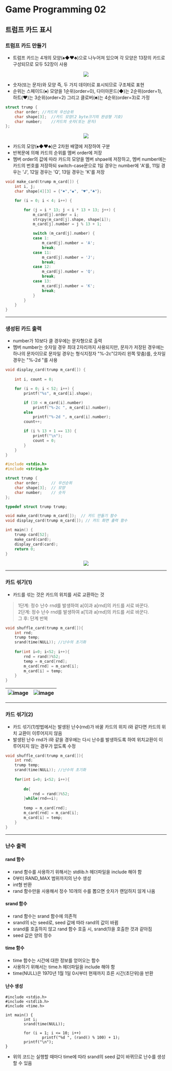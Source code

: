 # Game Programming 02
## 트럼프 카드 표시

### 트럼프 카드 만들기
- 트럼프 카드는 4개의 모양(♠◆♥♣)으로 나누어져 있으며 각 모양은 13장의 카드로 구성되므로 모두 52장이 사용

<p align="center">
  <img src="https://github.com/user-attachments/assets/3d14c864-7c94-4b75-b640-e525dc4458ed">
</p>

- 숫자(또는 문자)와 모양 즉, 두 가지 데이터로 표시되므로 구조체로 표현
- 순위는 스페이드(♠) 모양을 1순위(order=0), 다이아몬드(◆)는 2순위(order=1), 하트(♥)는 3순위(order=2) 그리고 클로버(♣)는 4순위(order=3)로 가정

```c
struct trump {
    char order;	//카드의 우선순위 
    char shape[3];	//카드 모양(2 byte크기의 완성형 기호)
    char number;	//카드의 숫자(또는 문자)
};
```
<p align="center">
  <img src="https://github.com/user-attachments/assets/29932569-ac15-46c5-8844-32312c65ea71">
</p>


- 카드의 모양(♠◆♥♣)은 2차원 배열에 저장하여 구분
- 반복문에 의해 카드의 순위를 멤버 order에 저장
- 멤버 order의 값에 따라 카드의 모양을 멤버 shpae에 저장하고, 멤버 number에는 카드의 번호를 저장하되 switch-case문으로 1일 경우는 number에 'A'를, 11일 경우는 'J', 12일 경우는 'Q', 13일 경우는 'K'를 저장
```c
void make_card(trump m_card[]) {
    int i, j;
    char shape[4][3] = {"♠","◆", "♥","♣"};

    for (i = 0; i < 4; i++) {

        for (j = i * 13; j < i * 13 + 13; j++) {
            m_card[j].order = i;   
            strcpy(m_card[j].shape, shape[i]);  
            m_card[j].number = j % 13 + 1;  

            switch (m_card[j].number) {
            case 1:
                m_card[j].number = 'A';
                break;
            case 11:
                m_card[j].number = 'J';
                break;
            case 12:
                m_card[j].number = 'Q';
                break;
            case 13:
                m_card[j].number = 'K';
                break;
            }
        }
    }
}
```

---

### 생성된 카드 출력
- number가 10보다 클 경우에는 문자형으로 출력
- 멤버 number는 숫자일 경우 최대 2자리까지 사용되지만, 문자가 저장된 경우에는 하나의 문자이므로 문자일 경우는 형식지정자 "%-2c"(2자리 왼쪽 맞춤)를, 숫자일 경우는 "%-2d "를 사용

```c
void display_card(trump m_card[]) {
    
    int i, count = 0;

    for (i = 0; i < 52; i++) {
        printf("%s", m_card[i].shape);

        if (10 < m_card[i].number)
        	printf("%-2c ", m_card[i].number);
        else
            printf("%-2d ", m_card[i].number);
        count++;

        if (i % 13 + 1 == 13) {
            printf("\n");
            count = 0;
        }
    }
}
```

```c
#include <stdio.h>
#include <string.h>

struct trump {
    char order;		// 우선순위 
    char shape[3];	// 모양 
    char number;	// 숫자 
};

typedef struct trump trump;

void make_card(trump m_card[]);  // 카드 만들기 함수
void display_card(trump m_card[]); // 카드 화면 출력 함수

int main() {
    trump card[52];
    make_card(card);
    display_card(card);
    return 0;
}
```

<p align="center">
  <img src="https://github.com/user-attachments/assets/ca5157ee-366c-46dc-a8d0-9d052aa12d8c">
</p>

---

### 카드 섞기(1)
- 카드를 섞는 것은 카드의 위치를 서로 교환하는 것
> 1단계: 정수 난수 rnd를 발생하여 a[0]과 a[rnd]의 카드를 서로 바꾼다. <br/>
> 2단계: 정수 난수 rnd를 발생하여 a[1]과 a[rnd]의 카드를 서로 바꾼다. <br/>
> 그 후: 단계 반복
```c
void shuffle_card(trump m_card[]){
	int rnd;
	trump temp;
	srand(time(NULL)); //난수의 초기화
	 
	for(int i=0; i<52; i++){
		rnd = rand()%52;
		temp = m_card[rnd];
		m_card[rnd] = m_card[i];
		m_card[i] = temp;
	}
}
```

![image](https://github.com/user-attachments/assets/2dd837fe-6ff0-45ba-9f27-f6944ae9bc32) | ![image](https://github.com/user-attachments/assets/7be11021-3b56-45d6-8704-9db9ac749f6b) |
---| ---|

---

### 카드 섞기(2)
- 카드 섞기(1)방법에서는 발생된 난수(rnd)가 바꿀 카드의 위치 i와 같다면 카드의 위치 교환이 이루어지지 않음
- 발생된 난수 rnd가 i와 같을 경우에는 다시 난수를 발생하도록 하여 위치교환이 이루어지지 않는 경우가 없도록 수정 
```c
void shuffle_card(trump m_card[]){
	int rnd;
	trump temp;
	srand(time(NULL)); //난수의 초기화
	 
	for(int i=0; i<52; i++){
		
		do{
			rnd = rand()%52;
		}while(rnd==i);
		
		temp = m_card[rnd];
		m_card[rnd] = m_card[i];
		m_card[i] = temp;
	}
}
```

---

### 난수 출력
#### rand 함수
- rand 함수를 사용하기 위해서는 stdlib.h 헤더파일을 include 해야 함
- 0부터 RAND_MAX 범위까지의 난수 생성
- int형 반환
- rand 함수만을 사용해서 정수 10개의 수를 뽑으면 숫자가 랜덤하지 않게 나옴

#### srand 함수
- rand 함수는 srand 함수에 의존적
- srand의 s는 seed로, seed 값에 따라 rand의 값이 바뀜
- srand를 호출하지 않고 rand 함수 호출 시, srand(1)을 호출한 것과 같아짐
- seed 값은 양의 정수

#### time 함수
- time 함수는 시간에 대한 정보를 얻어오는 함수
- 사용하기 위해서는 time.h 헤더파일을 include 해야 함
- time(NULL)은 1970년 1월 1일 0시부터 현재까지 흐른 시간(초단위)을 반환

#### 난수 생성
```
#include <stdio.h> 
#include <stdlib.h> 
#include <time.h> 

int main() { 
        int i; 
        srand(time(NULL));

        for (i = 1; i <= 10; i++)  
                printf("%d ", (rand() % 100) + 1);
        printf("\n");
}
```
- 위의 코드는 실행할 때마다 time에 따라 srand의 seed 값이 바뀌므로 난수를 생성할 수 있음

